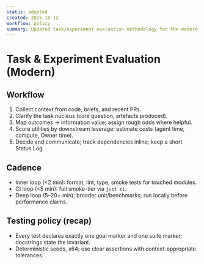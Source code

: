 ```yaml
---
status: adopted
created: 2025-10-12
workflow: policy
summary: Updated task/experiment evaluation methodology for the modern program.
---
```


# Task & Experiment Evaluation (Modern)

## Workflow

1. Collect context from code, briefs, and recent PRs.
2. Clarify the task nucleus (core question, artefacts produced).
3. Map outcomes → information value; assign rough odds where helpful.
4. Score utilities by downstream leverage; estimate costs (agent time, compute, Owner time).
5. Decide and communicate; track dependencies inline; keep a short Status Log.

## Cadence

- Inner loop (<2 min): format, lint, type, smoke tests for touched modules.
- CI loop (<5 min): full smoke-tier via `just ci`.
- Deep loop (5–20+ min): broader unit/benchmarks; run locally before performance claims.

## Testing policy (recap)

- Every test declares exactly one goal marker and one suite marker; docstrings state the invariant.
- Deterministic seeds, x64; use clear assertions with context-appropriate tolerances.
